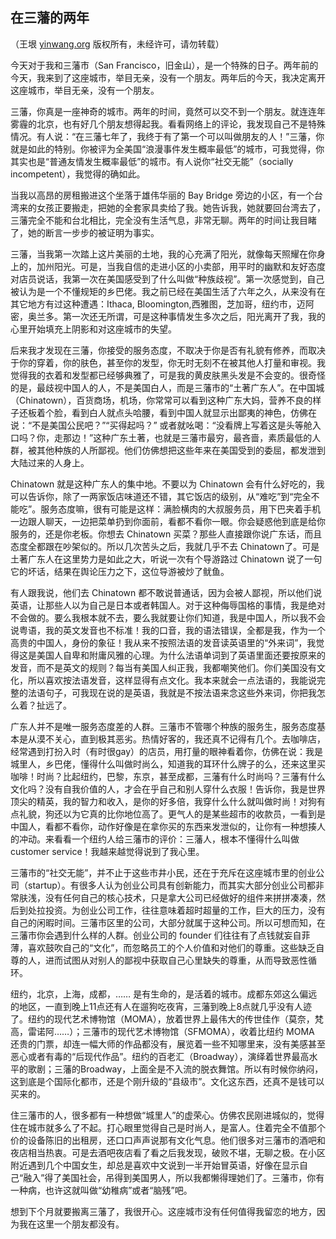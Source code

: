 

## 在三藩的两年

（王垠 [yinwang.org](http://www.yinwang.org) 版权所有，未经许可，请勿转载）

今天对于我和三藩市（San Francisco，旧金山），是一个特殊的日子。两年前的今天，我来到了这座城市，举目无亲，没有一个朋友。两年后的今天，我决定离开这座城市，举目无亲，没有一个朋友。

三藩，你真是一座神奇的城市。两年的时间，竟然可以交不到一个朋友。就连连年雾霾的北京，也有好几个朋友想得起我。看看网络上的评论，我发现自己不是特殊情况。有人说：“在三藩七年了，我终于有了第一个可以叫做朋友的人！”三藩，你就是如此的特别。你被评为全美国“浪漫事件发生概率最低”的城市，可我觉得，你其实也是“普通友情发生概率最低”的城市。有人说你“社交无能”（socially incompetent），我觉得的确如此。

当我以高昂的房租搬进这个坐落于雄伟华丽的 Bay Bridge 旁边的小区，有一个台湾来的女孩正要搬走，把她的全套家具卖给了我。她告诉我，她就要回台湾去了，三藩完全不能和台北相比，完全没有生活气息，非常无聊。两年的时间让我目睹了，她的断言一步步的被证明为事实。

三藩，当我第一次踏上这片美丽的土地，我的心充满了阳光，就像每天照耀在你身上的，加州阳光。可是，当我自信的走进小区的小卖部，用平时的幽默和友好态度对店员说话，我第一次在美国感受到了什么叫做“种族歧视”。第一次感觉到，自己被认为是一个不懂规矩的乡巴佬。我之前已经在美国生活了六年之久，从来没有在其它地方有过这种遭遇：Ithaca, Bloomington,西雅图，芝加哥，纽约市，迈阿密，奥兰多。第一次还无所谓，可是这种事情发生多次之后，阳光离开了我，我的心里开始填充上阴影和对这座城市的失望。

后来我才发现在三藩，你接受的服务态度，不取决于你是否有礼貌有修养，而取决于你的穿着，你的肤色，甚至你的发型，你无时无刻不在被其他人打量和审视。我觉得我的衣着和发型都已经够典雅了，可是我的黄皮肤黑头发是不会变的。很奇怪的是，最歧视中国人的人，不是美国白人，而是三藩市的“土著广东人”。在中国城（Chinatown），百货商场，机场，你常常可以看到这种广东大妈，营养不良的样子还板着个脸，看到白人就点头哈腰，看到中国人就显示出鄙夷的神色，仿佛在说：“不是美国公民吧？”“买得起吗？” 或者就吆喝：“没看牌上写着这是头等舱入口吗？你，走那边！”这种广东土著，也就是三藩市最穷，最吝啬，素质最低的人群，被其他种族的人所鄙视。他们仿佛想把这些年来在美国受到的委屈，都发泄到大陆过来的人身上。

Chinatown 就是这种广东人的集中地。不要以为 Chinatown 会有什么好吃的，我可以告诉你，除了一两家饭店味道还不错，其它饭店的级别，从“难吃”到“完全不能吃”。服务态度嘛，很有可能是这样：满脸横肉的大叔服务员，用下巴夹着手机一边跟人聊天，一边把菜单扔到你面前，看都不看你一眼。你会疑惑他到底是给你服务的，还是你老板。你想去 Chinatown 买菜？那些人直接跟你说广东话，而且态度全都跟在吵架似的。所以几次苦头之后，我就几乎不去 Chinatown了。可是土著广东人在这里势力是如此之大，听说一次有个导游路过 Chinatown 说了一句它的坏话，结果在舆论压力之下，这位导游被炒了鱿鱼。

有人跟我说，他们去 Chinatown 都不敢说普通话，因为会被人鄙视，所以他们说英语，让那些人以为自己是日本或者韩国人。对于这种侮辱国格的事情，我是绝对不会做的。要么我根本就不去，要么我就要让你们知道，我是中国人，所以我不会说粤语，我的英文发音也不标准！我的口音，我的语法错误，全都是我，作为一个高贵的中国人，身份的象征！我从来不按照法语的发音读英语里的“外来词”，我觉得这是美国人自卑和附庸风雅的心理。为什么法语单词到了英语里面还要按原来的发音，而不是英文的规则？每当有美国人纠正我，我都嘲笑他们。你们美国没有文化，所以喜欢按法语发音，这样显得有点文化。我本来就会一点法语的，我能说完整的法语句子，可我现在说的是英语，我就是不按法语来念这些外来词，你把我怎么着？扯远了。

广东人并不是唯一服务态度差的人群。三藩市不管哪个种族的服务生，服务态度基本是从漠不关心，直到极其恶劣。热情好客的，我还真不记得有几个。去咖啡店，经常遇到打扮入时（有时很gay）的店员，用打量的眼神看着你，仿佛在说：我是城里人，乡巴佬，懂得什么叫做时尚么，知道我的耳环什么牌子的么，还来这里买咖啡！时尚？比起纽约，巴黎，东京，甚至成都，三藩有什么时尚吗？三藩有什么文化吗？没有自我价值的人，才会在乎自己和别人穿什么衣服！告诉你，我是世界顶尖的精英，我的智力和收入，是你的好多倍，我穿什么什么就叫做时尚！对狗有点礼貌，狗还以为它真的比你地位高了。更气人的是某些超市的收款员，一看到是中国人，看都不看你，动作好像是在拿你买的东西来发泄似的，让你有一种想揍人的冲动。来看看一个纽约人给三藩市的评价：三藩人，根本不懂得什么叫做 customer service！我越来越觉得说到了我心里。

三藩市的“社交无能”，并不止于这些市井小民，还在于充斥在这座城市里的创业公司（startup）。有很多人认为创业公司具有创新能力，而其实大部分创业公司都非常肤浅，没有任何自己的核心技术，只是拿大公司已经做好的组件来拼拼凑凑，然后到处拉投资。为创业公司工作，往往意味着超时超量的工作，巨大的压力，没有自己的闲暇时间。三藩市区里的公司，大部分就属于这种公司。所以可想而知，在三藩市你会遇到什么样的人群。创业公司的 founder 们往往有了点钱就妄自菲薄，喜欢鼓吹自己的“文化”，而忽略员工的个人价值和对他们的尊重。这些缺乏自尊的人，进而试图从对别人的鄙视中获取自己心里缺失的尊重，从而导致恶性循环。

纽约，北京，上海，成都，…… 是有生命的，是活着的城市。成都东郊这么偏远的地区，一直到晚上11点还有人在遛狗吃夜宵，三藩到晚上8点就几乎没有人迹了。纽约的现代艺术博物馆（MOMA），放着世界上最伟大的传世佳作（莫奈，梵高，雷诺阿……）；三藩市的现代艺术博物馆（SFMOMA），收着比纽约 MOMA 还贵的门票，却连一幅大师的作品都没有，展览着一些不知哪里来，没有美感甚至恶心或者有毒的“后现代作品”。纽约的百老汇（Broadway），演绎着世界最高水平的歌剧；三藩的Broadway，上面全是不入流的脱衣舞馆。所以有时候你纳闷，这到底是个国际化都市，还是个刚升级的“县级市”。文化这东西，还真不是钱可以买来的。

住三藩市的人，很多都有一种想做“城里人”的虚荣心。仿佛农民刚进城似的，觉得住在城市就多么了不起。打心眼里觉得自己是时尚人，是富人。住着完全不值那个价的设备陈旧的出租房，还口口声声说那有文化气息。他们很多对三藩市的酒吧和夜店相当热衷。可是去酒吧夜店看了看之后我发现，破败不堪，无聊之极。在小区附近遇到几个中国女生，却总是喜欢中文说到一半开始冒英语，好像在显示自己“融入”得了美国社会，吊得到美国男人，所以我都懒得理她们了。三藩市，你有一种病，也许这就叫做“幼稚病”或者“脑残”吧。

想到下个月就要搬离三藩了，我很开心。这座城市没有任何值得我留恋的地方，因为我在这里一个朋友都没有。

